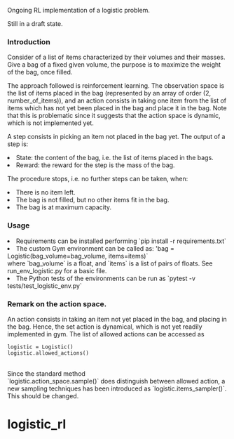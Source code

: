 Ongoing RL implementation of a logistic problem. 

Still in a draft state. 

### Introduction

Consider of a list of items characterized by their volumes and their masses. Give a bag of a fixed given volume, the purpose is to maximize the weight of the bag, once filled. 

The approach followed is reinforcement learning. The observation space is the list of items placed in the bag (represented by an array of order (2, number_of_items)), and an action consists in taking one item from the list of items which has not yet been placed in the bag and place it in the bag. Note that this is problematic since it suggests that the action space is dynamic, which is not implemented yet. 

A step consists in picking an item not placed in the bag yet. The output of a step is:
<li>State: the content of the bag, i.e. the list of items placed in the bags.</li>
<li>Reward: the reward for the step is the mass of the bag. </li>



The procedure stops, i.e. no further steps can be taken, when:
<li>There is no item left.</li>
<li>The bag is not filled, but no other items fit in the bag.</li>
<li>The bag is at maximum capacity.</li>


### Usage

<li>Requirements can be installed performing
`pip install -r requirements.txt`</li>

<li>The custom Gym environment can be called as: 'bag = Logistic(bag_volume=bag_volume, items=items)`<br />
where `bag_volume` is a float, and `items` is a list of pairs of floats. See run_env_logistic.py for a basic file. </li>
<li>The Python tests of the environments can be run as
 `pytest -v tests/test_logistic_env.py`
</li>

### Remark on the action space. 
An action consists in taking an item not yet placed in the bag, and placing in the bag. Hence, the set action is dynamical, which is not yet readily implemented in gym. The list of allowed actions can be accessed as<br />
```
logistic = Logistic()
logistic.allowed_actions()
```
<br />
Since the standard method<br />
`logistic.action_space.sample()`
does distinguish between allowed action, a new sampling techniques has been introduced as 
`logistic.items_sampler()`. This should be changed. 






# logistic_rl
